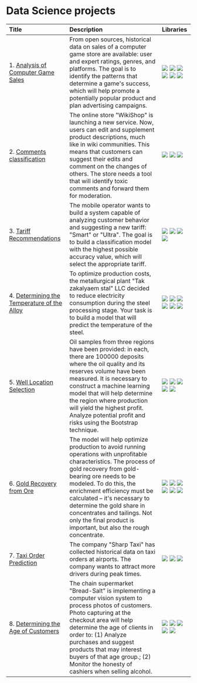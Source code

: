
# Data Science projects

| Title | Description | Libraries | 
| :---------------------- | :---------------------- | :---------------------- |
|1. [Analysis of Computer Game Sales](https://github.com/Sklyan1878/portfolio/blob/main/1.%20game_sales.ipynb) |From open sources, historical data on sales of a computer game store are available: user and expert ratings, genres, and platforms. The goal is to identify the patterns that determine a game's success, which will help promote a potentially popular product and plan advertising campaigns.| ![](https://img.shields.io/badge/-Python-brithgreen) ![](https://img.shields.io/badge/-Pandas-blue) ![](https://img.shields.io/badge/-NumPy-orange) ![](https://img.shields.io/badge/-SciPy-4c9acb) ![](https://img.shields.io/badge/-Seaborn-0b80ff) ![](https://img.shields.io/badge/-EDA-8f4bc1) |
|2. [Comments classification](https://github.com/Sklyan1878/portfolio/blob/main/2.%20comments_classification.ipynb)| The online store "WikiShop" is launching a new service. Now, users can edit and supplement product descriptions, much like in wiki communities. This means that customers can suggest their edits and comment on the changes of others. The store needs a tool that will identify toxic comments and forward them for moderation.| ![](https://img.shields.io/badge/-Python-brithgreen) ![](https://img.shields.io/badge/-Pandas-blue) ![](https://img.shields.io/badge/-nltk-cb3e7b)|
|3. [Tariff Recommendations](https://github.com/Sklyan1878/portfolio/blob/main/3.%20tariff_recommendations.ipynb) |The mobile operator wants to build a system capable of analyzing customer behavior and suggesting a new tariff: "Smart" or "Ultra". The goal is to build a classification model with the highest possible accuracy value, which will select the appropriate tariff.| ![](https://img.shields.io/badge/-Python-brithgreen) ![](https://img.shields.io/badge/-Pandas-blue) ![](https://img.shields.io/badge/-Seaborn-0b80ff) ![](https://img.shields.io/badge/-ScikitLearn-yellow) |
|4. [Determining the Temperature of the Alloy](https://github.com/Sklyan1878/portfolio/blob/main/4.%20steel_temperature.ipynb) |To optimize production costs, the metallurgical plant "Tak zakalyaem stal" LLC decided to reduce electricity consumption during the steel processing stage. Your task is to build a model that will predict the temperature of the steel.| ![](https://img.shields.io/badge/-Python-brithgreen) ![](https://img.shields.io/badge/-Pandas-blue) ![](https://img.shields.io/badge/-NumPy-orange) ![](https://img.shields.io/badge/-ScikitLearn-yellow) ![](https://img.shields.io/badge/-Seaborn-0b80ff) ![](https://img.shields.io/badge/-EDA-8f4bc1)  |
|5. [Well Location Selection](https://github.com/Sklyan1878/portfolio/blob/main/5.%20well_location.ipynb) | Oil samples from three regions have been provided: in each, there are 100000 deposits where the oil quality and its reserves volume have been measured. It is necessary to construct a machine learning model that will help determine the region where production will yield the highest profit. Analyze potential profit and risks using the Bootstrap technique.| ![](https://img.shields.io/badge/-Python-brithgreen) ![](https://img.shields.io/badge/-Pandas-blue) ![](https://img.shields.io/badge/-ScikitLearn-yellow) ![](https://img.shields.io/badge/-NumPy-orange) ![](https://img.shields.io/badge/-SciPy-4c9acb) |
|6. [Gold Recovery from Ore](https://github.com/Sklyan1878/portfolio/blob/main/6.%20gold_recovery.ipynb) | The model will help optimize production to avoid running operations with unprofitable characteristics. The process of gold recovery from gold-bearing ore needs to be modeled. To do this, the enrichment efficiency must be calculated – it's necessary to determine the gold share in concentrates and tailings. Not only the final product is important, but also the rough concentrate.| ![](https://img.shields.io/badge/-Python-brithgreen) ![](https://img.shields.io/badge/-Pandas-blue) ![](https://img.shields.io/badge/-NumPy-orange) ![](https://img.shields.io/badge/-ScikitLearn-yellow) ![](https://img.shields.io/badge/-Matplotlib-9cf) ![](https://img.shields.io/badge/-EDA-8f4bc1) |
|7. [Taxi Order Prediction](https://github.com/Sklyan1878/portfolio/blob/main/7.%20taxi_time_prediction.ipynb) | The company "Sharp Taxi" has collected historical data on taxi orders at airports. The company wants to attract more drivers during peak times.| ![](https://img.shields.io/badge/-Python-brithgreen) ![](https://img.shields.io/badge/-Pandas-blue) ![](https://img.shields.io/badge/-ScikitLearn-yellow) |
|8. [Determining the Age of Customers](https://github.com/Sklyan1878/portfolio/blob/main/8.%20age_prediction.ipynb) | The chain supermarket "Bread-Salt" is implementing a computer vision system to process photos of customers. Photo capturing at the checkout area will help determine the age of clients in order to: (1) Analyze purchases and suggest products that may interest buyers of that age group.; (2) Monitor the honesty of cashiers when selling alcohol.| ![](https://img.shields.io/badge/-Python-brithgreen) ![](https://img.shields.io/badge/-Pandas-blue) ![](https://img.shields.io/badge/-Keras-f36a6d) ![](https://img.shields.io/badge/-NumPy-orange) ![](https://img.shields.io/badge/-Matplotlib-9cf)|
